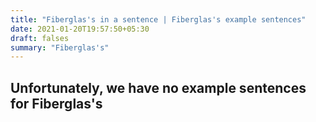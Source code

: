 ```yaml
---
title: "Fiberglas's in a sentence | Fiberglas's example sentences"
date: 2021-01-20T19:57:50+05:30
draft: falses
summary: "Fiberglas's"
---
```

## Unfortunately, we have no example sentences for Fiberglas's                 
